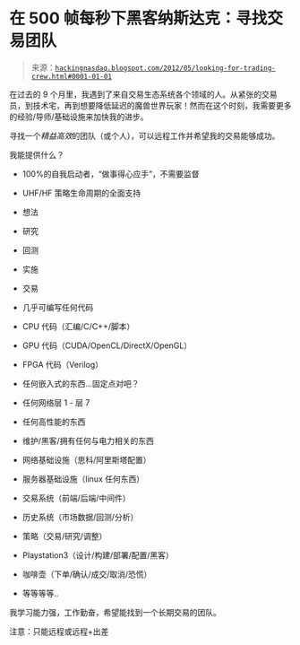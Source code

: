 <!--yml

分类：未分类

日期：2024-05-13 00:03:15

-->

# 在 500 帧每秒下黑客纳斯达克：寻找交易团队

> 来源：[`hackingnasdaq.blogspot.com/2012/05/looking-for-trading-crew.html#0001-01-01`](http://hackingnasdaq.blogspot.com/2012/05/looking-for-trading-crew.html#0001-01-01)

在过去的 9 个月里，我遇到了来自交易生态系统各个领域的人。从紧张的交易员，到技术宅，再到想要降低延迟的魔兽世界玩家！然而在这个时刻，我需要更多的经验/导师/基础设施来加快我的进步。

寻找一个*精益高效*的团队（或个人），可以远程工作并希望我的交易能够成功。

我能提供什么？

- 100%的自我启动者，“做事得心应手”，不需要监督

- UHF/HF 策略生命周期的全面支持

+   想法

+   研究

+   回测

+   实施

+   交易

- 几乎可编写任何代码

+   CPU 代码（汇编/C/C++/脚本）

+   GPU 代码（CUDA/OpenCL/DirectX/OpenGL）

+   FPGA 代码（Verilog）

+   任何嵌入式的东西...固定点对吧？

+   任何网络层 1 - 层 7

+   任何高性能的东西

- 维护/黑客/拥有任何与电力相关的东西

+   网络基础设施（思科/阿里斯塔配置）

+   服务器基础设施（linux 任何东西）

+   交易系统（前端/后端/中间件）

+   历史系统（市场数据/回测/分析）

+   策略（交易/研究/调整）

+   Playstation3（设计/构建/部署/配置/黑客）

+   咖啡壶（下单/确认/成交/取消/恐慌）

+   等等等等..

我学习能力强，工作勤奋，希望能找到一个长期交易的团队。

注意：只能远程或远程+出差
